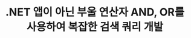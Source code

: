 ---
############################# Static ############################
layout: "auto-gen-gist"
draft: false
path: "ko/search/net/boolean/xlsx/"
otherformats: PDF DOC DOT DOCX DOCM DOTX DOTM TXT ODT OTT RTF XLS XLT XLSM XLSB XLTX XLTM XLA XLAM ODS OTS CSV TSV XML PPT PPS POT PPTX PPTM POTX POTM PPSX PPSM ODP PST OST EML EMLX MSG ONE ZIP XHTML MHTML MD CHM EPUB  FB2 

############################# Head ############################
head_title: ".NET을 통해 검색 쿼리에 부울 검색 연산자(AND, OR, NOT) 추가"
head_description: "GroupDocs.Search .NET API를 사용하면 소프트웨어 개발자가 .NET 앱 내부가 아닌 부울 연산자 AND, OR를 사용하여 부울 검색을 추가하거나 새 쿼리를 개발할 수 있습니다."

############################# Header ############################
title: ".NET 앱이 아닌 부울 연산자 AND, OR를 사용하여 복잡한 검색 쿼리 개발"
description: "GroupDocs.Search .NET API를 사용하면 컴퓨터 프로그래머가 .NET 응용 프로그램 내에서 부울 연산자(AND, OR, NOT)를 사용하여 복잡한 검색 쿼리를 개발할 수 있습니다."

######################### Download Button #######################
button:
    enable: true

############################# About ############################
about:
    enable: true
    title: "부울 검색이란 무엇이며 부울 연산자를 사용하는 방법은 무엇입니까?"
    content: |
       부울 검색은 사용자가 다양한 키워드를 연산자와 결합하여 검색 결과를 바인딩, 확장 및 정의할 수 있는 매우 유용한 검색 절차입니다. AND, OR, NOT, NEAR 등과 같은 부울 연산자는 사용자가 더 넓은 범위의 결과를 얻거나 제한을 정의하여 관련 없는 검색 결과의 수를 줄이는 데 도움이 됩니다. GroupDocs.Search for .NET은 소프트웨어 개발자가 PDF, HTML, Outlook 이메일, Microsoft Office Word, Excel 워크시트와 같은 가장 일반적인 문서 파일 형식 중 일부에서 텍스트 검색 및 인덱싱을 수행할 수 있는 응용 프로그램을 개발할 수 있도록 하는 강력한 고성능 문서 검색 API입니다. , PowerPoint 프레젠테이션, Outlook MSG, PST 등. 부울 AND 연산자는 입력한 모든 단어에 대한 결과를 표시하는 데 사용할 수 있고 OR 연산자는 입력한 단어에 대한 결과를 제공하며 NOT 연산자는 발생하지 않은 검색 결과를 표시하는 데 사용할 수 있습니다. 한 가지 훌륭한 기능은 키보드 레이아웃과 일치하지 않는 언어로 작성된 검색어를 인식할 수 있다는 것입니다. 

############################# content ############################
steps:
    enable: true
    block:
    - title_left: ".NET을 통한 검색 쿼리에서 부울 AND 연산자 사용"
      content_left: |
       GroupDocs.Search .NET API는 .NET 응용 프로그램 내부에 부울 검색 기능을 추가하기 위한 완벽한 지원을 제공합니다. 아래 C# 코드 예제에서는 자체 .NET 응용 프로그램 내에서 텍스트 및 개체 양식 쿼리에서 부울 "AND" 연산자를 만드는 방법을 보여줍니다.

      title_right: " 부울 연산자를 통해 XLSX 문서 검색 AND"
      content_right: |
         * 먼저 인덱스 폴더 및 문서 폴더의 경로를 지정해야 합니다.
         * [Index](https://apireference.groupdocs.com/search/net/groupdocs.search/index/constructors/2) 클래스의 인스턴스를 호출하여 지정된 폴더에 인덱스 생성
         * [Search](https://apireference.groupdocs.com/search/net/groupdocs.search/index/methods/search) 메서드를 호출하여 지정된 폴더에서 문서 인덱싱
         * [SearchQuery](https://apireference.groupdocs.com/search/net/groupdocs.search/searchquery) 클래스를 호출하여 하위 쿼리 1 생성 및 하위 쿼리 2 생성
         * [CreateAndQuery](https://apireference.groupdocs.com/search/net/groupdocs.search/index/methods/search) 메서드를 호출하여 하위 쿼리를 하나의 쿼리로 결합
         * 검색 시작 및 검색 결과 표시
         
        
      gisthash: "fa9773cd8d0f379a638e495ad2541a5b"
      gistfile: "use_boolean_and_operator_dotnet.cs"

    - title_left: "부울 연산자 또는 .NET을 통해 사용하는 방법"
      content_left: |
       GroupDocs.Search for .NET은 소프트웨어 프로그래머가 널리 사용되는 여러 문서 형식을 검색할 수 있게 해주는 강력한 API입니다. 아래 C# .NET 코드 예제에서는 C# 응용 프로그램 내에서 텍스트 및 개체 양식 쿼리에서 부울 "OR" 연산자를 사용하는 방법을 보여줍니다.

      title_right: "부울 OR 연산자를 사용하여 XLSX 파일 검색"
      content_right: |
        * 먼저 인덱스 폴더 및 문서 폴더의 경로를 지정해야 합니다.
        * [Index](https://apireference.groupdocs.com/search/net/groupdocs.search/index/constructors/2) 클래스의 인스턴스를 호출하여 지정된 폴더에 인덱스 생성
        * [Search](https://apireference.groupdocs.com/search/net/groupdocs.search/index/methods/search) 메서드를 호출하여 지정된 폴더에서 문서 인덱싱
        * [SearchQuery](https://apireference.groupdocs.com/search/net/groupdocs.search/searchquery) 클래스를 호출하여 하위 쿼리 1 생성 및 하위 쿼리 2 생성
        * [CreateOrQuery](https://apireference.groupdocs.com/search/net/groupdocs.search/searchquery/methods/createorquery) 메서드를 호출하여 하위 쿼리를 하나의 쿼리로 결합
        * 검색 시작 및 검색 결과 표시
     
      gisthash: "c0b22e80f881f8dbc0da17f92c01efc7"
      gistfile: "use_boolean_or_operator_dotnet.cs"
      
    - title_left: "부울 연산자를 사용하여 복잡한 검색 쿼리 만들기"
      content_left: |
        GroupDocs.Search .NET을 사용하면 컴퓨터 프로그래머가 다양한 부울 연산자를 결합하여 자신의 .NET 앱 내에서 복잡한 검색 쿼리를 만들 수 있습니다. 다음 .NET 코드 예제는 외부 소프트웨어나 도구를 설치하지 않고 복잡한 문서 검색 기능을 보여줍니다.

      title_right: "복잡한 검색어를 통해 XLSX 문서 검색"
      content_right: |
        * 먼저 인덱스 폴더 및 문서 폴더의 경로를 지정해야 합니다.
        * [Index](https://apireference.groupdocs.com/search/net/groupdocs.search/index/constructors/2) 클래스의 인스턴스를 호출하여 지정된 폴더에 인덱스 생성
        * [Search](https://apireference.groupdocs.com/search/net/groupdocs.search/index/methods/search) 메서드를 호출하여 지정된 폴더에서 문서 인덱싱
        * 검색 시작 및 검색 결과 텍스트 쿼리 표시
        * 객체 쿼리로 검색
        * [SearchQuery](https://apireference.groupdocs.com/search/net/groupdocs.search/searchquery) 클래스를 호출하여 WordQuery 및 relativityWordQuery 생성
        * [CreateAndQuery](https://apireference.groupdocs.com/search/net/groupdocs.search/index/methods/search) 메서드를 호출하여 하위 쿼리를 하나의 쿼리로 결합
        * [SearchQuery](https://apireference.groupdocs.com/search/net/groupdocs.search/searchquery) 클래스를 호출하여 einsteinWordQuery 및 albertWordQuery 생성
        * [CreateOrQuery](https://apireference.groupdocs.com/search/net/groupdocs.search/searchquery/methods/createorquery) 메서드를 호출하여 하위 쿼리를 하나의 쿼리로 결합
        * [CreateOrQuery](https://apireference.groupdocs.com/search/net/groupdocs.search/searchquery/methods/createorquery) 메서드를 호출하여 하위 쿼리를 하나의 쿼리로 결합
        * 검색 시작 및 검색 결과 표시
     
      gisthash: "216af02ebdd08331fdd05faf8c39e528"
      gistfile: "create_complex_queries_boolean_operator_dotnet.cs"

    - title_left: "시스템 요구 사항"
      content_left: |
       GroupDocs.Search for .NET은 모든 주요 플랫폼 및 운영 체제에서 지원됩니다. 전체 시스템 요구 사항 가이드를 보려면 아래 코드를 실행하기 전에 [시스템 요구 사항](https://docs.groupdocs.com/search/net/system-requirements/)을 방문하십시오. 다음 전제 조건이 컴퓨터에 설치되어 있는지 확인하십시오. 체계:
         * 운영 체제: 마이크로소프트 윈도우, 리눅스, 맥OS
         * 개발 환경: Visual Studio, Xamarin, MonoDevelop 등
         * 프레임워크: .NET Framework, .NET Standard, .NET Core, Mono
         * 최신 버전의 GroupDocs.Search for .NET API를 [NuGet](https://www.nuget.org/packages/GroupDocs.search/)에서 가져옵니다.
        
      title_right: "GroupDocs.Search 를 사용하는 이유"
      content_right: |
        * 메모리와 디스크에서 검색 인덱스 생성.
        * 파일, 스트림 또는 구조에서 인덱싱하는 기능.
        * 암호로 보호된 문서 색인 생성 지원.
        * 여러 인덱스 병합 지원.
        * 검색 인덱싱 중에 문서를 필터링합니다.
        * 검색 중 맞춤법 검사 지원.
        * 혼합 문자가 완전히 지원됩니다.
        * 다양한 검색 유형을 하나의 검색어로 결합합니다.
        * 간단한 단어 및 정규식 검색 지원
        * 검색 쿼리에서 별칭 대체를 완벽하게 지원합니다.

demos:
    enable: true


more_formats:
    enable: true


back_to_top:
    enable: true
---